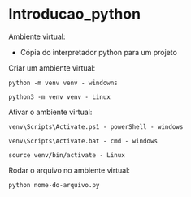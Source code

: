 # Introducao_python
Ambiente virtual:

 - Cópia do interpretador python para um projeto


 Criar um ambiente virtual:
 
	python -m venv venv - windowns
	
	python3 -m venv venv - Linux
	
 Ativar o ambiente virtual:
 
	venv\Scripts\Activate.ps1 - powerShell - windows
	
	venv\Scripts\Activate.bat - cmd - windows
	
	source venv/bin/activate - Linux
	
 Rodar o arquivo no ambiente virtual:
 
	python nome-do-arquivo.py
